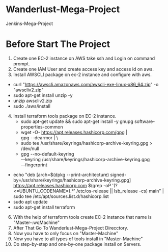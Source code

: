 # Wanderlust-Mega-Project
Jenkins-Mega-Project
# Before Start The Project
1) Create one EC-2 instance on AWS take ssh and Login on command prompt.
2) Create one IAM User and create access key and access id on aws.
3) Install AWSCLI package on ec-2 instance and configure with aws.
 * curl "https://awscli.amazonaws.com/awscli-exe-linux-x86_64.zip" -o "awscliv2.zip"
 * sudo apt-get install unzip -y
 * unzip awscliv2.zip
 * sudo ./aws/install
4) Install terraform tools package on EC-2 instance.
   * sudo apt-get update && sudo apt-get install -y gnupg software-properties-common
   * wget -O- https://apt.releases.hashicorp.com/gpg | \
gpg --dearmor | \
   * sudo tee /usr/share/keyrings/hashicorp-archive-keyring.gpg > /dev/null
   * gpg --no-default-keyring \
--keyring /usr/share/keyrings/hashicorp-archive-keyring.gpg \
--fingerprint
  * echo "deb [arch=$(dpkg --print-architecture) signed-by=/usr/share/keyrings/hashicorp-archive-keyring.gpg] https://apt.releases.hashicorp.com $(grep -oP '(?<=UBUNTU_CODENAME=).*' /etc/os-release || lsb_release -cs) main" | sudo tee /etc/apt/sources.list.d/hashicorp.list
  * sudo apt update
  * sudo apt-get install terraform

6) With the help of terraform tools create EC-2 instance that name is "Master-:wqMachine"
7) After That Go To Wanderlust-Mega-Project Direcctory.
8) Now you have to only focus on "Master-Machine"
9) Now you have to all types of tools install in "Master-Machine"
10) Do step-by-step and one-by-one package install on Servers.
